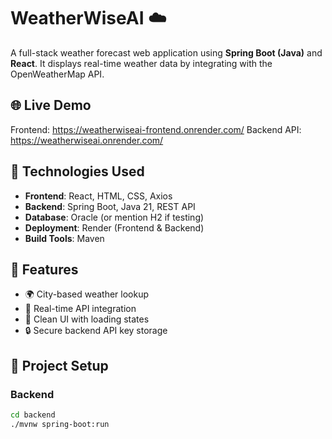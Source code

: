 # WeatherWiseAI ☁️

A full-stack weather forecast web application using **Spring Boot (Java)** and **React**. It displays real-time weather data by integrating with the OpenWeatherMap API.

## 🌐 Live Demo
Frontend: https://weatherwiseai-frontend.onrender.com/
Backend API: https://weatherwiseai.onrender.com/

## 🔧 Technologies Used
- **Frontend**: React, HTML, CSS, Axios
- **Backend**: Spring Boot, Java 21, REST API
- **Database**: Oracle (or mention H2 if testing)
- **Deployment**: Render (Frontend & Backend)
- **Build Tools**: Maven

## 📂 Features
- 🌍 City-based weather lookup
- 📡 Real-time API integration
- 🧾 Clean UI with loading states
- 🔒 Secure backend API key storage

## 🚀 Project Setup

### Backend
```bash
cd backend
./mvnw spring-boot:run
